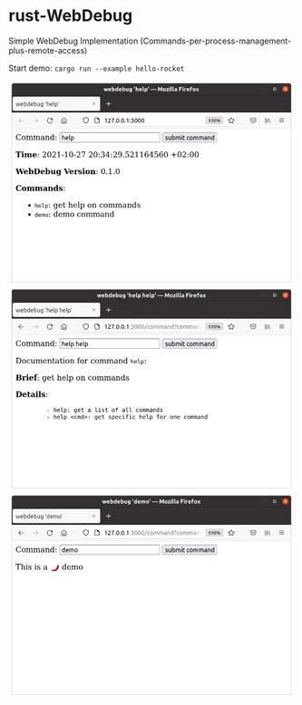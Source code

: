 # rust-WebDebug
Simple WebDebug Implementation (Commands-per-process-management-plus-remote-access)

Start demo: `cargo run --example hello-rocket`

![image-of-webserver1](images/demo1.png)
![image-of-webserver2](images/demo2.png)
![image-of-webserver3](images/demo3.png)
